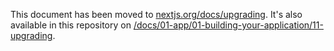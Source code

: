 This document has been moved to [nextjs.org/docs/upgrading](https://nextjs.org/docs/upgrading). It's also available in this repository on [/docs/01-app/01-building-your-application/11-upgrading](/docs/01-app/01-building-your-application/11-upgrading).
